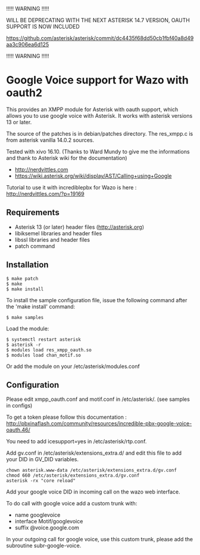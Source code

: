 !!!!! WARNING !!!!!

WILL BE DEPRECATING WITH THE NEXT ASTERISK 14.7 VERSION, OAUTH SUPPORT IS NOW INCLUDED

https://github.com/asterisk/asterisk/commit/dc4435f68dd50cb1fbf40a8d49aa3c906ea6d125

!!!!! WARNING !!!!!


Google Voice support for Wazo with oauth2
=========================================

This provides an XMPP module for Asterisk with oauth support, which allows you to use
google voice with Asterisk.
It works with asterisk versions 13 or later.

The source of the patches is in debian/patches directory. The res_xmpp.c is from asterisk vanilla 14.0.2 sources.

Tested with xivo 16.10. (Thanks to Ward Mundy to give me the informations and thank to Asterisk wiki for the documentation)

- http://nerdvittles.com
- https://wiki.asterisk.org/wiki/display/AST/Calling+using+Google

Tutorial to use it with incrediblepbx for Wazo is here : http://nerdvittles.com/?p=19169

Requirements
------------
- Asterisk 13 (or later) header files (http://asterisk.org)
- libiksemel libraries and header files
- libssl libraries and header files
- patch command

Installation
------------

    $ make patch
    $ make
    $ make install

To install the sample configuration file, issue the following command after
the 'make install' command:

    $ make samples

Load the module:

    $ systemctl restart asterisk
    $ asterisk -r
    $ modules load res_xmpp_oauth.so
    $ modules load chan_motif.so

Or add the module on your /etc/asterisk/modules.conf

Configuration
-------------

Please edit xmpp_oauth.conf and motif.conf in /etc/asterisk/. (see samples in configs)

To get a token please follow this documentation : http://pbxinaflash.com/community/resources/incredible-pbx-google-voice-oauth.46/

You need to add icesupport=yes in /etc/asterisk/rtp.conf.

Add gv.conf in /etc/asterisk/extensions_extra.d/ and edit this file to add your DID in GV_DID variables.

    chown asterisk.www-data /etc/asterisk/extensions_extra.d/gv.conf
    chmod 660 /etc/asterisk/extensions_extra.d/gv.conf
    asterisk -rx "core reload"

Add your google voice DID in incoming call on the wazo web interface.

To do call with google voice add a custom trunk with:

 * name googlevoice
 * interface Motif/googlevoice
 * suffix @voice.google.com

In your outgoing call for google voice, use this custom trunk, please add the subroutine subr-google-voice.
